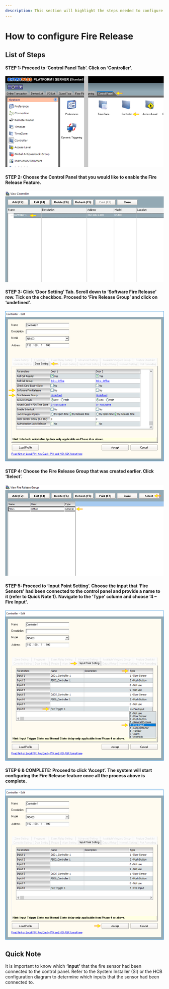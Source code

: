 ```yaml
---
description: This section will highlight the steps needed to configure fire release
---
```


# How to configure Fire Release

## List of Steps

#### STEP 1: Proceed to ‘Control Panel Tab’. Click on ‘Controller’.

![](../.gitbook/assets/untitled1%20%289%29.png)



#### STEP 2: Choose the Control Panel that you would like to enable the Fire Release Feature.

![](../.gitbook/assets/untitled2%20%288%29.png)



#### STEP 3: Click ‘Door Setting’ Tab. Scroll down to ‘Software Fire Release’ row. Tick on the checkbox. Proceed to ‘Fire Release Group’ and click on ‘undefined’.

![](../.gitbook/assets/untitled3%20%288%29.png)



#### STEP 4: Choose the Fire Release Group that was created earlier. Click ‘Select’.

![](../.gitbook/assets/untitled4%20%289%29.png)



#### STEP 5: Proceed to ‘Input Point Setting’. Choose the input that 'Fire Sensors' had been connected to the control panel and provide a name to it \(refer to Quick Note 1\). Navigate to the ‘Type’ column and choose ‘4 – Fire Input'. 

![](../.gitbook/assets/untitled5%20%285%29.png)



#### STEP 6 & COMPLETE: Proceed to click ‘Accept’. The system will start configuring the Fire Release feature once all the process above is complete.

![](../.gitbook/assets/untitled6%20%284%29.png)

## Quick Note

It is important to know which **‘input’** that the fire sensor had been connected to the control panel. Refer to the System Installer \(SI\) or the HCB configuration diagram to determine which inputs that the sensor had been connected to.



